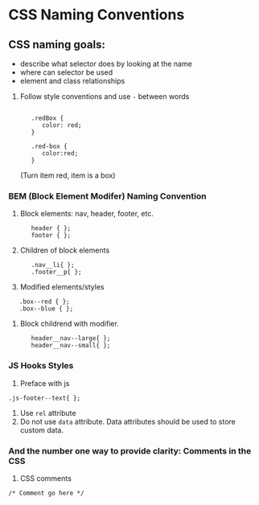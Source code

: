 # CSS Naming Conventions

## CSS naming goals:
* describe what selector does by looking at the name
* where can selector be used
* element and class relationships

1. Follow style conventions and use `-` between words
   ``` style

      .redBox {
         color: red;
      }

      .red-box {
         color:red;
      }
   ```
      (Turn item red, item is a box)

### BEM (Block Element Modifer) Naming Convention
   1. Block elements: nav, header, footer, etc.

      ```style
         header { };
         footer { };
      ```

   1. Children of block elements

      ``` style
         .nav__li{ };
         .footer__p{ };
      ```

   1. Modified elements/styles

   ``` style
      .box--red { };
      .box--blue { };
   ```
   1. Block childrend with modifier.

      ```style
         header__nav--large{ };
         header__nav--small{ };
      ```

### JS Hooks Styles
   1. Preface with js
   ```
   .js-footer--text{ };
   ```
   1. Use `rel` attribute
   1. Do not use `data` attribute. Data attributes should be used to store custom data.

### And the number one way to provide clarity: Comments in the CSS
   1. CSS comments
   ```
   /* Comment go here */
   ```

